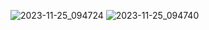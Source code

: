 ![2023-11-25_094724](https://github.com/8yr/solution-for-0xhunter.me-lab/assets/63230850/5dfa3437-5b6b-4c8c-bacb-5187006d04c8)
![2023-11-25_094740](https://github.com/8yr/solution-for-0xhunter.me-lab/assets/63230850/293d5312-3325-4847-a83b-5cfbdefe0d48)
